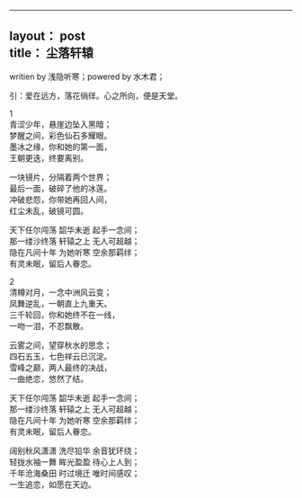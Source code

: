 --------------
layout： post  
title： 尘落轩辕  
--------------
writien by 浅隐听寒；powered by 水木君；  
  
引：爱在远方，落花徜徉。心之所向，便是天堂。  

1  
青涩少年，悬崖边坠入黑暗；  
梦醒之间，彩色仙石多耀眼。  
墨冰之缘，你和她的第一面，  
王朝更迭，终要离别。  
  
一块镜片，分隔着两个世界；  
最后一面，破碎了他的冰莲。  
冲破悲怨，你带她再回人间，  
红尘未乱，破镜可圆。  
  
天下任尔闯荡    韶华未逝    起手一念间；  
那一缕沙终落    轩辕之上    无人可超越；  
隐在凡间十年    为她听寒    空余那羁绊；  
有灵未眠，留后人眷恋。  
  
   

2  
清樽对月，一念中洲风云变；  
凤舞逆乱，一朝直上九重天。  
三千轮回，你和她终不在一线，  
一吻一泪，不忍飘散。  

云雾之间，望穿秋水的思念；  
四石五玉，七色祥云已沉淀。  
雪峰之巅，两人最终的决战，  
一曲绝恋，悠然了结。  

天下任尔闯荡    韶华未逝    起手一念间；  
那一缕沙终落    轩辕之上    无人可超越；  
隐在凡间十年    为她听寒    空余那羁绊；  
有灵未眠，留后人眷恋。  

阔别秋风潇潇    洗尽铅华    余音犹环绕；  
轻拢水袖一舞    眸光盈盈    待心上人到；  
千年沧海桑田    时过境迁    唯时间感叹；  
一生追恋，如愿在天边。  

